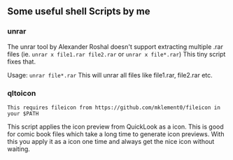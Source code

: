 ## Some useful shell Scripts by me


### unrar
The unrar tool by Alexander Roshal doesn't support extracting multiple .rar files (ie. `unrar x file1.rar file2.rar` or `unrar x file*.rar`)
This tiny script fixes that.

Usage: `unrar file*.rar`
This will unrar all files like file1.rar, file2.rar etc.


### qltoicon
	This requires fileicon from https://github.com/mklement0/fileicon in your $PATH
This script applies the icon preview from QuickLook as a icon. This is good for comic book files which take a long time to generate icon previews. With this you apply it as a icon one time and always get the nice icon without waiting.



